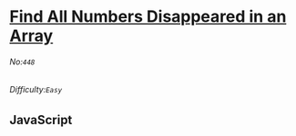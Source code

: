 # [Find All Numbers Disappeared in an Array](https://leetcode.com/problems/find-all-numbers-disappeared-in-an-array/#/description)
###### No:`448`
###### Difficulty:`Easy`
## JavaScript


```js
```
